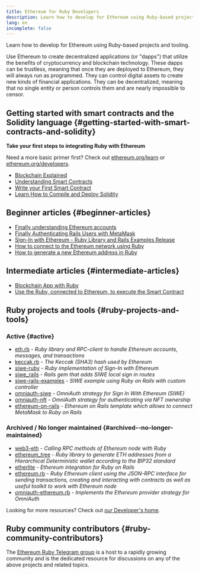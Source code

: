 ```yaml
---
title: Ethereum for Ruby Developers
description: Learn how to develop for Ethereum using Ruby-based projects and tooling.
lang: en
incomplete: false
---
```


<div class="featured">Learn how to develop for Ethereum using Ruby-based projects and tooling.</div>

Use Ethereum to create decentralized applications (or "dapps") that utilize the benefits of cryptocurrency and blockchain technology. These dapps can be trustless, meaning that once they are deployed to Ethereum, they will always run as programmed. They can control digital assets to create new kinds of financial applications. They can be decentralized, meaning that no single entity or person controls them and are nearly impossible to censor.

## Getting started with smart contracts and the Solidity language {#getting-started-with-smart-contracts-and-solidity}

**Take your first steps to integrating Ruby with Ethereum**

Need a more basic primer first? Check out [ethereum.org/learn](/learn/) or [ethereum.org/developers](/developers/).

- [Blockchain Explained](https://kauri.io/article/d55684513211466da7f8cc03987607d5/blockchain-explained)
- [Understanding Smart Contracts](https://kauri.io/article/e4f66c6079e74a4a9b532148d3158188/ethereum-101-part-5-the-smart-contract)
- [Write your First Smart Contract](https://kauri.io/article/124b7db1d0cf4f47b414f8b13c9d66e2/remix-ide-your-first-smart-contract)
- [Learn How to Compile and Deploy Solidity](https://kauri.io/article/973c5f54c4434bb1b0160cff8c695369/understanding-smart-contract-compilation-and-deployment)

## Beginner articles {#beginner-articles}

- [Finally understanding Ethereum accounts](https://dev.to/q9/finally-understanding-ethereum-accounts-1kpe)
- [Finally Authenticating Rails Users with MetaMask](https://dev.to/q9/finally-authenticating-rails-users-with-metamask-3fj)
- [Sign-In with Ethereum - Ruby Library and Rails Examples Release](https://blog.spruceid.com/sign-in-with-ethereum-ruby-library-release-and-rails-examples/)
- [How to connect to the Ethereum network using Ruby](https://www.quicknode.com/guides/web3-sdks/how-to-connect-to-the-ethereum-network-using-ruby)
- [How to generate a new Ethereum address in Ruby](https://www.quicknode.com/guides/web3-sdks/how-to-generate-a-new-ethereum-address-in-ruby)

## Intermediate articles {#intermediate-articles}

- [Blockchain App with Ruby](https://www.nopio.com/blog/blockchain-app-ruby/)
- [Use the Ruby, connected to Ethereum, to execute the Smart Contract](https://titanwolf.org/Network/Articles/Article?AID=87285822-9b25-49d5-ba2a-7ad95fff7ef9)

## Ruby projects and tools {#ruby-projects-and-tools}

### Active {#active}

- [eth.rb](https://github.com/q9f/eth.rb) - _Ruby library and RPC-client to handle Ethereum accounts, messages, and transactions_
- [keccak.rb](https://github.com/q9f/keccak.rb) - _The Keccak (SHA3) hash used by Ethereum_
- [siwe-ruby](https://github.com/spruceid/siwe-ruby) - _Ruby implementation of Sign-In with Ethereum_
- [siwe_rails](https://github.com/spruceid/siwe_rails) - _Rails gem that adds SIWE local sign in routes_
- [siwe-rails-examples](https://github.com/spruceid/siwe-rails-examples) - _SIWE example using Ruby on Rails with custom controller_
- [omniauth-siwe](https://github.com/spruceid/omniauth-siwe) - _OmniAuth strategy for Sign In With Ethereum (SIWE)_
- [omniauth-nft](https://github.com/valthon/omniauth-nft) - _OmniAuth strategy for authenticating via NFT ownership_
- [ethereum-on-rails](https://github.com/q9f/ethereum-on-rails) - _Ethereum on Rails template which allows to connect MetaMask to Ruby on Rails_

### Archived / No longer maintained {#archived--no-longer-maintained}

- [web3-eth](https://github.com/spikewilliams/vtada-ethereum) - _Calling RPC methods of Ethereum node with Ruby_
- [ethereum_tree](https://github.com/longhoangwkm/ethereum_tree) - _Ruby library to generate ETH addresses from a Hierarchical Deterministic wallet according to the BIP32 standard_
- [etherlite](https://github.com/budacom/etherlite) - _Ethereum integration for Ruby on Rails_
- [ethereum.rb](https://github.com/EthWorks/ethereum.rb) - _Ruby Ethereum client using the JSON-RPC interface for sending transactions, creating and interacting with contracts as well as useful toolkit to work with Ethereum node_
- [omniauth-ethereum.rb](https://github.com/q9f/omniauth-ethereum.rb) - _Implements the Ethereum provider strategy for OmniAuth_

Looking for more resources? Check out [our Developer's home](/developers/).

## Ruby community contributors {#ruby-community-contributors}

The [Ethereum Ruby Telegram group](https://t.me/ruby_eth) is a host to a rapidly growing community and is the dedicated resource for discussions on any of the above projects and related topics.

